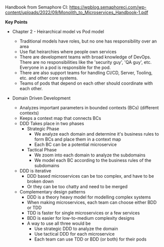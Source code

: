 Handbook from Semaphore CI: https://wpblog.semaphoreci.com/wp-content/uploads/2022/09/Monolith_to_Microservices_Handbook-1.pdf

**Key Points**
- Chapter 2 - Heirarchical model vs Pod model
	- Traditional models have roles, but no one has responsibility over an area
	- Use flat heirarchies where people own services
	- There are development teams with broad knowledge of DevOps. There are no responsibilities like the 'security guy', 'QA guy', etc. Everyone in a pod is responsible for the pod.
	- There are also support teams for handling CI/CD, Server, Tooling, etc. and other core systems.
	- Teams of pods that depend on each other should coordinate with each other.

- Domain Driven Development
	- Analyzes important parameters in bounded contexts (BCs) (different contexts)
	- Keeps a context map that connects BCs
	- DDD Takes place in two phases
		- Strategic Phase
			- We analyze each domain and determine it's business rules to form BCs and place them in a context map
			- Each BC can be a potential microservice
		- Tactical Phase
			- We zoom into each domain to analyze the subdomains
			- We model each BC according to the business rules of the subdomains
	- DDD is iterative
		- DDD based microservices can be too complex, and have to be broken down
		- Or they can be too chatty and need to be merged
	- Complementary design patterns
		- DDD is a theory heavy model for modelling complex systems
		- When making microservices, each team can choose either BDD or TDD
		- TDD is faster for single microservices or a few services
		- BDD is easier for low-to-medium complexity designs
		- A way to use all three would be
			- Use strategic DDD to analyze the domain
			- Use tactical DDD for each microservice
			- Each team can use TDD or BDD (or both) for their pods
